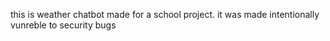 this is weather chatbot made for a school project. it was made intentionally vunreble to security bugs

